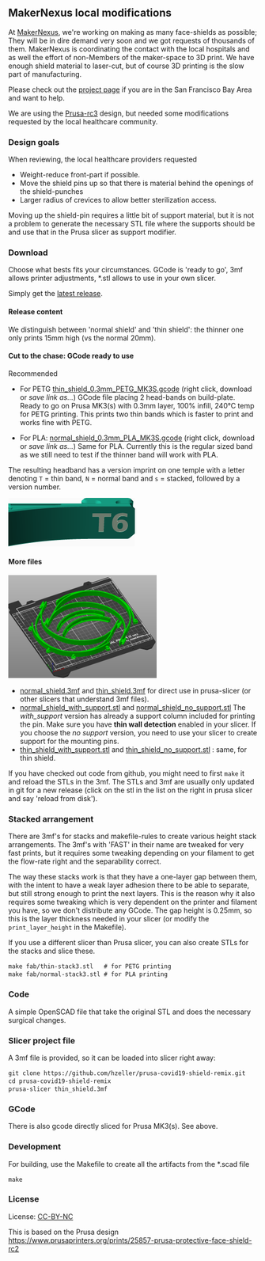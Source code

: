 MakerNexus local modifications
------------------------------

At [MakerNexus], we're working on making as many face-shields as possible;
They will be in dire demand very soon and we got requests of thousands of them.
MakerNexus is coordinating the contact with the local hospitals and
as well the effort of non-Members of the maker-space to 3D print. We
have enough shield material to laser-cut, but of course 3D printing is the
slow part of manufacturing.

Please check out the [project page] if you are in the San Francisco
Bay Area and want to help.

We are using the [Prusa-rc3] design, but needed some modifications requested
by the local healthcare community.

### Design goals

When reviewing, the local healthcare providers requested

   * Weight-reduce front-part if possible.
   * Move the shield pins up so that there is material behind the openings
     of the shield-punches
   * Larger radius of crevices to allow better sterilization access.

Moving up the shield-pin requires a little bit of support material, but it
is not a problem to generate the necessary STL file where the supports should
be and use that in the Prusa slicer as support modifier.

### Download

Choose what bests fits your circumstances. GCode is 'ready to go', 3mf allows
printer adjustments, *.stl allows to use in your own slicer.

Simply get the [latest release](https://github.com/hzeller/prusa-covid19-shield-remix/releases).

#### Release content

We distinguish between 'normal shield' and 'thin shield': the thinner one
only prints 15mm high (vs the normal 20mm).

#### Cut to the chase: GCode ready to use

Recommended

  * For PETG [thin_shield_0.3mm_PETG_MK3S.gcode](https://github.com/hzeller/prusa-covid19-shield-remix/raw/v1.6/fab/thin_shield_0.3mm_PETG_MK3S.gcode) (right click, download or *save link as...*) GCode file placing 2 head-bands on build-plate. Ready to go on Prusa MK3(s) with 0.3mm layer, 100% infill, 240°C temp for PETG printing. This prints two thin bands which is faster to print and works fine with PETG.

  * For PLA: [normal_shield_0.3mm_PLA_MK3S.gcode](https://github.com/hzeller/prusa-covid19-shield-remix/raw/v1.6/fab/normal_shield_0.3mm_PLA_MK3S.gcode) (right click, download or *save link as...*) Same for PLA. Currently this is the regular sized band as we still need to test if the thinner band will work with PLA.

The resulting headband has a version imprint on one temple with a letter
denoting `T` = thin band, `N` = normal band and `s` = stacked, followed
by a version number.

![](img/version-img.png)

#### More files

![](./img/covid-headband-build-plate.png)

 * [normal_shield.3mf](https://github.com/hzeller/prusa-covid19-shield-remix/raw/v1.6/normal_shield.3mf) and [thin_shield.3mf](https://github.com/hzeller/prusa-covid19-shield-remix/raw/v1.6/thin_shield.3mf) for direct use in prusa-slicer
   (or other slicers that understand 3mf files).
 * [normal_shield_with_support.stl](https://github.com/hzeller/prusa-covid19-shield-remix/raw/v1.6/fab/normal_shield_with_support.stl) and
   [normal_shield_no_support.stl](https://github.com/hzeller/prusa-covid19-shield-remix/raw/v1.6/fab/normal_shield_no_support.stl)
   The *with_support* version has already a support column included
   for printing the pin. Make sure you have **thin wall detection** enabled in
   your slicer. If you choose the *no support* version, you need
   to use your slicer to create support for the mounting pins.
 * [thin_shield_with_support.stl](https://github.com/hzeller/prusa-covid19-shield-remix/raw/v1.6/fab/thin_shield_with_support.stl) and
   [thin_shield_no_support.stl](https://github.com/hzeller/prusa-covid19-shield-remix/raw/v1.6/fab/thin_shield_no_support.stl) : same, for thin shield.

If you have checked out code from github, you might need to first `make` it
and reload the STLs in the 3mf. The STLs and 3mf are usually only updated in
git for a new release (click on the stl in the list on the right in prusa slicer
and say 'reload from disk').

### Stacked arrangement
There are 3mf's for stacks and makefile-rules to create various height stack
arrangements. The 3mf's with 'FAST' in their name are tweaked for very fast
prints, but it requires some tweaking depending on your filament to get the
flow-rate right and the separability correct.

The way these stacks work is that they have a one-layer gap between them, with
the intent to have a weak layer adhesion there to be able to separate, but
still strong enough to print the next layers. This is the reason why it also
requires some tweaking which is very dependent on the printer and filament you
have, so we don't distribute any GCode. The gap height is 0.25mm, so this is
the layer thickness needed in your slicer (or modify the `print_layer_height`
in the Makefile).

If you use a different slicer than Prusa slicer, you can also create STLs for
the stacks and slice these.

```shell
make fab/thin-stack3.stl   # for PETG printing
make fab/normal-stack3.stl # for PLA printing
```

### Code

A simple OpenSCAD file that take the original STL and does the necessary
surgical changes.

### Slicer project file
A 3mf file is provided, so it can be loaded into slicer right away:

```
git clone https://github.com/hzeller/prusa-covid19-shield-remix.git
cd prusa-covid19-shield-remix
prusa-slicer thin_shield.3mf
```

### GCode
There is also gcode directly sliced for Prusa MK3(s). See above.

### Development

For building, use the Makefile to create all the artifacts from the *.scad
file

```
make
```

### License

License: [CC-BY-NC]

This is based on the Prusa design
https://www.prusaprinters.org/prints/25857-prusa-protective-face-shield-rc2

[MakerNexus]: https://www.makernexus.com/
[prusa-rc3]: https://www.prusaprinters.org/prints/25857-prusa-protective-face-shield-rc3
[CC-BY-NC]: https://creativecommons.org/licenses/by-nc/4.0/
[project page]: http://makernexuswiki.com/index.php?title=3D_printed_face_shields
[prusa-slicer]: https://www.prusa3d.com/prusaslicer/
